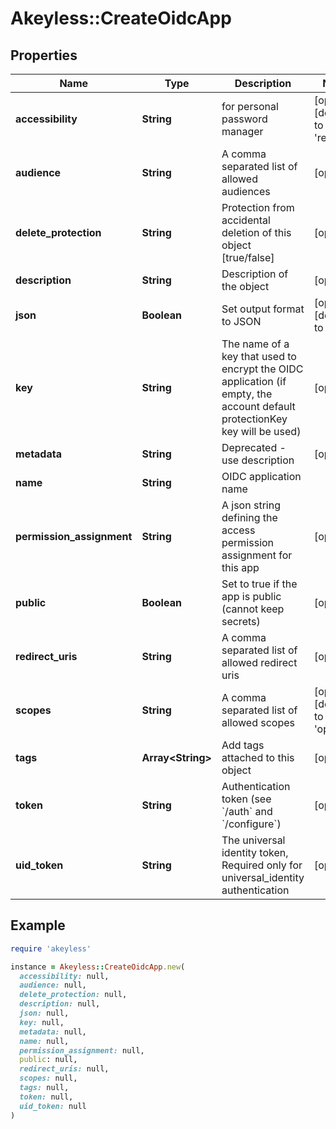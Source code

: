 # Akeyless::CreateOidcApp

## Properties

| Name | Type | Description | Notes |
| ---- | ---- | ----------- | ----- |
| **accessibility** | **String** | for personal password manager | [optional][default to &#39;regular&#39;] |
| **audience** | **String** | A comma separated list of allowed audiences | [optional] |
| **delete_protection** | **String** | Protection from accidental deletion of this object [true/false] | [optional] |
| **description** | **String** | Description of the object | [optional] |
| **json** | **Boolean** | Set output format to JSON | [optional][default to false] |
| **key** | **String** | The name of a key that used to encrypt the OIDC application (if empty, the account default protectionKey key will be used) | [optional] |
| **metadata** | **String** | Deprecated - use description | [optional] |
| **name** | **String** | OIDC application name |  |
| **permission_assignment** | **String** | A json string defining the access permission assignment for this app | [optional] |
| **public** | **Boolean** | Set to true if the app is public (cannot keep secrets) | [optional] |
| **redirect_uris** | **String** | A comma separated list of allowed redirect uris | [optional] |
| **scopes** | **String** | A comma separated list of allowed scopes | [optional][default to &#39;openid&#39;] |
| **tags** | **Array&lt;String&gt;** | Add tags attached to this object | [optional] |
| **token** | **String** | Authentication token (see &#x60;/auth&#x60; and &#x60;/configure&#x60;) | [optional] |
| **uid_token** | **String** | The universal identity token, Required only for universal_identity authentication | [optional] |

## Example

```ruby
require 'akeyless'

instance = Akeyless::CreateOidcApp.new(
  accessibility: null,
  audience: null,
  delete_protection: null,
  description: null,
  json: null,
  key: null,
  metadata: null,
  name: null,
  permission_assignment: null,
  public: null,
  redirect_uris: null,
  scopes: null,
  tags: null,
  token: null,
  uid_token: null
)
```

